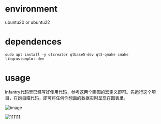 # environment
ubuntu20 or ubuntu22
# dependences
```
sudo apt install -y qtcreator qtbase5-dev qt5-qmake cmake libqcustomplot-dev
```
# usage
infantry代码里已经写好使用代码，参考这两个画图的宏定义即可。先运行这个项目，在跑自瞄代码，即可将任何你想画的数据实时呈现在图表里。  

![image](https://github.com/byliutao/plot/assets/73093214/1f849480-bcbb-4b54-95ac-0555656e9325)


![111111](https://github.com/byliutao/plot/assets/73093214/9696f47d-0c64-40f1-8f2e-d6f00d962bd8)


